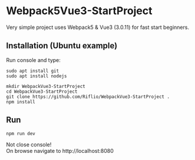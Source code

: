 # Webpack5Vue3-StartProject
Very simple project uses Webpack5 &amp; Vue3 (3.0.11) for fast start beginners.

## Installation (Ubuntu example)
Run console and type:
```
sudo apt install git
sudo apt install nodejs

mkdir WebpackVue3-StartProject
cd WebpackVue3-StartProject
git clone https://github.com/Riflio/WebpackVue3-StartProject .
npm install
```
## Run
```
npm run dev
```
Not close console!  
On browse navigate to http://localhost:8080

